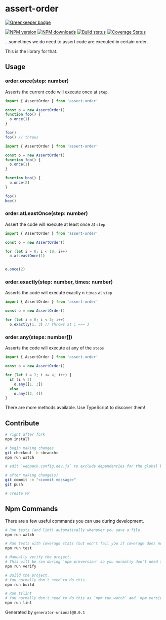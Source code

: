 # assert-order

[![Greenkeeper badge](https://badges.greenkeeper.io/unional/assert-order.svg)](https://greenkeeper.io/)

[![NPM version][npm-image]][npm-url]
[![NPM downloads][downloads-image]][downloads-url]
[![Build status][travis-image]][travis-url]
[![Coverage Status][coveralls-image]][coveralls-url]

...sometimes we do need to assert code are executed in certain order.

This is the library for that.

## Usage

### order.once(step: number)

Asserts the current code will execute once at `step`.

```ts
import { AssertOrder } from 'assert-order'

const o = new AssertOrder()
function foo() {
  o.once(1)
}

foo()
foo() // throws
```

```ts
import { AssertOrder } from 'assert-order'

const o = new AssertOrder()
function foo() {
  o.once(1)
}

function boo() {
  o.once(2)
}

foo()
boo()
```

### order.atLeastOnce(step: number)

Assert the code will execute at least once at `step`

```ts
import { AssertOrder } from 'assert-order'

const o = new AssertOrder()

for (let i = 0; i < 10; i++)
  o.atLeastOnce(1)


o.once(2)
```

### order.exactly(step: number, times: number)

Asserts the code will execute exactly n `times` at `step`

```ts
import { AssertOrder } from 'assert-order'

const o = new AssertOrder()

for (let i = 0; i < 4; i++)
  o.exactly(1, 3) // throws at i === 3
```

### order.any(steps: number[])

Asserts the code will execute at any of the `steps`

```ts
import { AssertOrder } from 'assert-order'

const o = new AssertOrder()

for (let i = 1; i <= 4; i++) {
  if (i % 2)
    o.any([1, 3])
  else
    o.any([2, 4])
}
```

There are more methods available. Use TypeScript to discover them!

## Contribute

```sh
# right after fork
npm install

# begin making changes
git checkout -b <branch>
npm run watch

# edit `webpack.config.dev.js` to exclude dependencies for the global build.

# after making change(s)
git commit -m "<commit message>"
git push

# create PR
```

## Npm Commands

There are a few useful commands you can use during development.

```sh
# Run tests (and lint) automatically whenever you save a file.
npm run watch

# Run tests with coverage stats (but won't fail you if coverage does not meet criteria)
npm run test

# Manually verify the project.
# This will be ran during 'npm preversion' so you normally don't need to run this yourself.
npm run verify

# Build the project.
# You normally don't need to do this.
npm run build

# Run tslint
# You normally don't need to do this as `npm run watch` and `npm version` will automatically run lint for you.
npm run lint
```

Generated by `generator-unional@0.0.1`

[npm-image]: https://img.shields.io/npm/v/assert-order.svg?style=flat
[npm-url]: https://npmjs.org/package/assert-order
[downloads-image]: https://img.shields.io/npm/dm/assert-order.svg?style=flat
[downloads-url]: https://npmjs.org/package/assert-order
[travis-image]: https://img.shields.io/travis/unional/assert-order/master.svg?style=flat
[travis-url]: https://travis-ci.org/unional/assert-order?branch=master
[coveralls-image]: https://coveralls.io/repos/github/unional/assert-order/badge.svg
[coveralls-url]: https://coveralls.io/github/unional/assert-order
